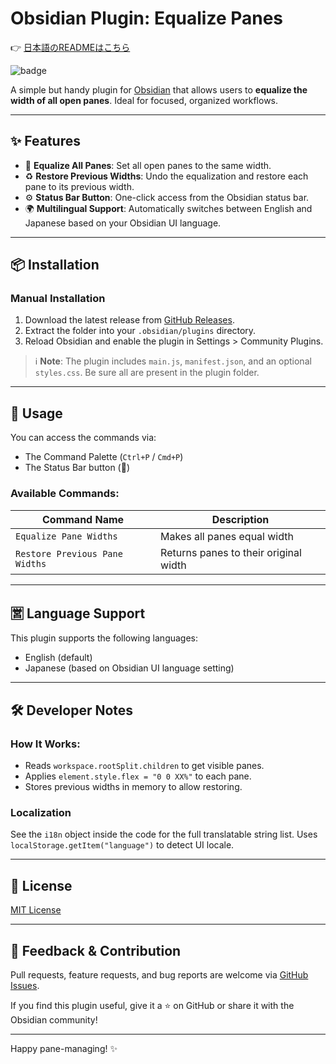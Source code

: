 # Obsidian Plugin: Equalize Panes
👉 [日本語のREADMEはこちら](README.ja.md)

![badge](https://img.shields.io/badge/status-active-brightgreen)

A simple but handy plugin for [Obsidian](https://obsidian.md) that allows users to **equalize the width of all open panes**. Ideal for focused, organized workflows.

---

## ✨ Features

- 🟰 **Equalize All Panes**: Set all open panes to the same width.
- ♻️ **Restore Previous Widths**: Undo the equalization and restore each pane to its previous width.
- ⚙️ **Status Bar Button**: One-click access from the Obsidian status bar.
- 🌍 **Multilingual Support**: Automatically switches between English and Japanese based on your Obsidian UI language.

---

## 📦 Installation

### Manual Installation
1. Download the latest release from [GitHub Releases](https://github.com/aihubxstudio/equalize-panes/releases).
2. Extract the folder into your `.obsidian/plugins` directory.
3. Reload Obsidian and enable the plugin in Settings > Community Plugins.

> ℹ️ **Note**: The plugin includes `main.js`, `manifest.json`, and an optional `styles.css`. Be sure all are present in the plugin folder.

---

## 🚀 Usage

You can access the commands via:
- The Command Palette (`Ctrl+P` / `Cmd+P`)  
- The Status Bar button (🟰)

### Available Commands:

| Command Name                           | Description                                 |
|----------------------------------------|---------------------------------------------|
| `Equalize Pane Widths`                | Makes all panes equal width                |
| `Restore Previous Pane Widths`        | Returns panes to their original width      |

---

## 🈺 Language Support
This plugin supports the following languages:

- English (default)
- Japanese (based on Obsidian UI language setting)

---

## 🛠 Developer Notes

### How It Works:
- Reads `workspace.rootSplit.children` to get visible panes.
- Applies `element.style.flex = "0 0 XX%"` to each pane.
- Stores previous widths in memory to allow restoring.

### Localization
See the `i18n` object inside the code for the full translatable string list. Uses `localStorage.getItem("language")` to detect UI locale.

---

## 📄 License
[MIT License](LICENSE)

---

## 💬 Feedback & Contribution

Pull requests, feature requests, and bug reports are welcome via [GitHub Issues](https://github.com/aihubxstudio/equalize-panes/issues).

If you find this plugin useful, give it a ⭐ on GitHub or share it with the Obsidian community!

---

Happy pane-managing! ✨

